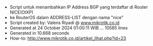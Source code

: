 - Script untuk menambahkan IP Address BGP yang terdaftar di Router NICE(OIXP)
- ke RouterOS dalam ADDRESS-LIST dengan nama "nice"
- Script created by: Valens Riyadi @ www.mikrotik.co.id
- Generated at 24 October 2024 01:00:11 WIB ... 10585 lines
- Generated in 10.668 seconds
- How-to: http://www.mikrotik.co.id/artikel_lihat.php?id=23
